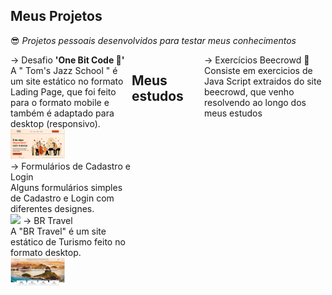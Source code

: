 ## Meus Projetos
&#128526;<i> Projetos pessoais desenvolvidos para testar meus conhecimentos</i>

<div style="display:flex; flex-direction:row">
  <div style="width:48%; align-self:left">
      &rarr; Desafio <b>'One Bit Code &#129311;'</b> <br>
      <span>A " Tom's Jazz School " é um site estático no formato Lading Page, que foi feito para o formato mobile e também é adaptado para desktop (responsivo).</span><br>
      <img src="Lading Page - Tom's Jazz School\public\assets\img\home_previw.png" width="45%"><br>
       &rarr; Formulários de Cadastro e Login <br>
      <span>Alguns formulários simples de Cadastro e Login com diferentes designes.</span><br>
      <img src="Forms - Login e Cadastro\imgs\modelo01.png" width="45%">
      &rarr; BR Travel <br>
      <span>A "BR Travel" é um site estático de Turismo feito no formato desktop.</span><br>
      <img src="Lading Page - BR Travel\public\assets\head.png" width="45%">
  </div>
  
  ## Meus estudos
  <div style="width:48%; align-self:left">
      &rarr; Exercícios Beecrowd &#128029; <br>
    <span>Consiste em exercicios de Java Script extraidos do site beecrowd, que venho resolvendo ao longo dos meus estudos</span> <br>
  </div>
</div>

